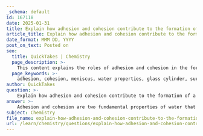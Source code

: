 ```yaml
---
_schema: default
id: 167118
date: 2025-01-31
title: Explain how adhesion and cohesion contribute to the formation of a meniscus in a glass cylinder.
article_title: Explain how adhesion and cohesion contribute to the formation of a meniscus in a glass cylinder.
date_format: MMM DD, YYYY
post_on_text: Posted on
seo:
  title: QuickTakes | Chemistry
  page_description: >-
    This content explains the roles of adhesion and cohesion in the formation of a meniscus in a glass cylinder, highlighting how these properties create the characteristic curved surface of water.
  page_keywords: >-
    adhesion, cohesion, meniscus, water properties, glass cylinder, surface tension, hydrogen bonding, accurate measurements, liquid curvature, polar molecules
author: QuickTakes
question: >-
    Explain how adhesion and cohesion contribute to the formation of a meniscus in a glass cylinder.
answer: >-
    Adhesion and cohesion are two fundamental properties of water that significantly contribute to the formation of a meniscus in a glass cylinder.\n\n### Cohesion\nCohesion refers to the attraction between water molecules themselves, primarily due to hydrogen bonding. This property allows water molecules to stick together, creating a strong internal structure. As a result, when water is placed in a graduated cylinder, the cohesive forces among the water molecules tend to pull them together, maintaining a level surface.\n\n### Adhesion\nAdhesion, on the other hand, is the attraction between water molecules and the molecules of the container, in this case, the glass of the graduated cylinder. Water molecules are polar, and they are attracted to the polar surface of the glass. This attraction causes the water to climb up the sides of the cylinder, leading to a curvature at the surface of the liquid.\n\n### Meniscus Formation\nThe interplay between adhesion and cohesion results in the characteristic shape of the meniscus. In a graduated cylinder, water forms a concave meniscus because the adhesive forces between the water and the glass are stronger than the cohesive forces among the water molecules. This means that the water molecules are drawn up the sides of the cylinder, creating a dip in the center of the liquid surface.\n\nThis phenomenon is crucial for accurate volume measurements. When reading the volume in a graduated cylinder, it is important to align the measurement mark with the lowest point of the meniscus to ensure precision.\n\nIn summary, the formation of a meniscus in a glass cylinder is a direct result of the dual action of adhesion pulling water up the sides of the cylinder and cohesion keeping the water molecules together, leading to the characteristic curved surface of the liquid.
subject: Chemistry
file_name: explain-how-adhesion-and-cohesion-contribute-to-the-formation-of-a-meniscus-in-a-glass-cylinder.md
url: /learn/chemistry/questions/explain-how-adhesion-and-cohesion-contribute-to-the-formation-of-a-meniscus-in-a-glass-cylinder
---
```


&nbsp;